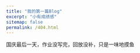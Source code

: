 ```yaml
---
title: "我的第一篇Blog"
excerpt: "小有成绩感"
sitemap: false
permalink: /404.html
---
```


国庆最后一天，作业没写完，回放没补，只是一味地摸鱼

<script type="text/javascript">
  var GOOG_FIXURL_LANG = 'en';
  var GOOG_FIXURL_SITE = '{{ site.url }}'
</script>
<script type="text/javascript"
  src="//linkhelp.clients.google.com/tbproxy/lh/wm/fixurl.js">
</script>
